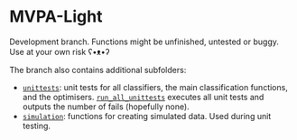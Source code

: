 # MVPA-Light

Development branch. Functions might be unfinished, untested or buggy. Use at your own risk ʕ•ᴥ•ʔ

The branch also contains additional subfolders:

*  [`unittests`](unittests/): unit tests for all classifiers, the main classification functions, and the optimisers. [`run_all_unittests`](unittests/run_all_unittests.m) executes all unit tests and outputs the number of fails (hopefully none).
*  [`simulation`](simulation/): functions for creating simulated data. Used during unit testing.
